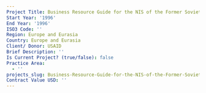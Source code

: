 ```yaml
---
Project Title: Business Resource Guide for the NIS of the Former Soviet Union
Start Year: '1996'
End Year: '1996'
ISO3 Code: ''
Region: Europe and Eurasia
Country: Europe and Eurasia
Client/ Donor: USAID
Brief Description: ''
Is Current Project? (true/false): false
Practice Area:
  - ''
projects_slug: Business-Resource-Guide-for-the-NIS-of-the-Former-Soviet-Union
Contract Value USD: ''
---
```

